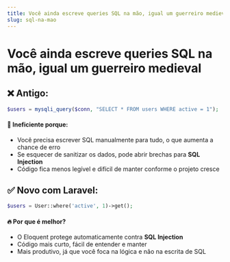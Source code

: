 ```yaml
---
title: Você ainda escreve queries SQL na mão, igual um guerreiro medieval
slug: sql-na-mao
---
```


# Você ainda escreve queries SQL na mão, igual um guerreiro medieval

## ❌ Antigo:

```php
$users = mysqli_query($conn, "SELECT * FROM users WHERE active = 1");
```

#### 🔻 **Ineficiente porque:**

- Você precisa escrever SQL manualmente para tudo, o que aumenta a chance de erro
- Se esquecer de sanitizar os dados, pode abrir brechas para **SQL Injection**
- Código fica menos legível e difícil de manter conforme o projeto cresce

## ✅ Novo com Laravel:

```php
$users = User::where('active', 1)->get();
```

#### 🔥 **Por que é melhor?**

- O Eloquent protege automaticamente contra **SQL Injection**
- Código mais curto, fácil de entender e manter
- Mais produtivo, já que você foca na lógica e não na escrita de SQL
